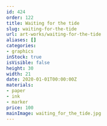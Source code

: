 ```yaml
---
id: 424
order: 122
title: Waiting for the tide
slug: waiting-for-the-tide
url: art-works/waiting-for-the-tide
aliases: []
categories:
- graphics
inStock: true
isVisible: false
height: 30
width: 21
date: 2020-01-01T00:00:00Z
materials:
- paper
- ink
- marker
price: 100
mainImage: waiting_for_the_tide.jpg
---
```

